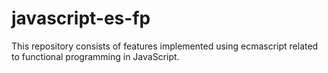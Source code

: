 # javascript-es-fp
This repository consists of features implemented using ecmascript related to functional programming in JavaScript.
